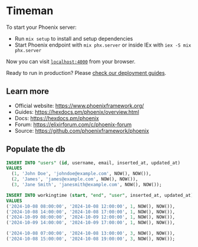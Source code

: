 # Timeman

To start your Phoenix server:

- Run `mix setup` to install and setup dependencies
- Start Phoenix endpoint with `mix phx.server` or inside IEx with `iex -S mix phx.server`

Now you can visit [`localhost:4000`](http://localhost:4000) from your browser.

Ready to run in production? Please [check our deployment guides](https://hexdocs.pm/phoenix/deployment.html).

## Learn more

- Official website: https://www.phoenixframework.org/
- Guides: https://hexdocs.pm/phoenix/overview.html
- Docs: https://hexdocs.pm/phoenix
- Forum: https://elixirforum.com/c/phoenix-forum
- Source: https://github.com/phoenixframework/phoenix

## Populate the db

```sql
INSERT INTO "users" (id, username, email, inserted_at, updated_at)
VALUES
  (1, 'John Doe', 'johndoe@example.com', NOW(), NOW()),
  (2, 'James', 'james@example.com', NOW(), NOW()),
  (3, 'Jane Smith', 'janesmith@example.com', NOW(), NOW());

```

```sql
INSERT INTO workingtime (start, "end", "user", inserted_at, updated_at)
VALUES
('2024-10-08 08:00:00', '2024-10-08 12:00:00', 1, NOW(), NOW()),
('2024-10-08 14:00:00', '2024-10-08 17:00:00', 1, NOW(), NOW()),
('2024-10-09 08:00:00', '2024-10-09 12:00:00', 1, NOW(), NOW()),
('2024-10-09 14:00:00', '2024-10-09 17:00:00', 1, NOW(), NOW()),

('2024-10-08 07:00:00', '2024-10-08 13:00:00', 3, NOW(), NOW()),
('2024-10-08 15:00:00', '2024-10-08 19:00:00', 3, NOW(), NOW());
```
